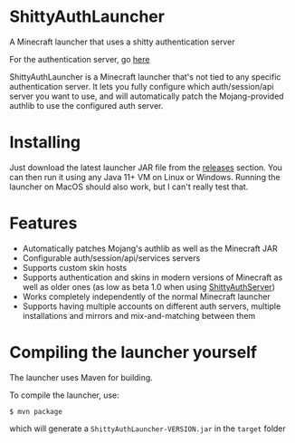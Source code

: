 # ShittyAuthLauncher
A Minecraft launcher that uses a shitty authentication server

For the authentication server, go [here](https://github.com/MrLetsplay2003/ShittyAuthServer)

ShittyAuthLauncher is a Minecraft launcher that's not tied to any specific authentication server. It lets you fully configure which auth/session/api server you want to use, and will automatically patch the Mojang-provided authlib to use the configured auth server.

# Installing
Just download the latest launcher JAR file from the [releases](https://github.com/MrLetsplay2003/ShittyAuthLauncher/releases) section. You can then run it using any Java 11+ VM on Linux or Windows.
Running the launcher on MacOS should also work, but I can't really test that.

# Features
- Automatically patches Mojang's authlib as well as the Minecraft JAR
- Configurable auth/session/api/services servers
- Supports custom skin hosts
- Supports authentication and skins in modern versions of Minecraft as well as older ones (as low as beta 1.0 when using [ShittyAuthServer](https://github.com/MrLetsplay2003/ShittyAuthServer))
- Works completely independently of the normal Minecraft launcher
- Supports having multiple accounts on different auth servers, multiple installations and mirrors and mix-and-matching between them

# Compiling the launcher yourself
The launcher uses Maven for building.

To compile the launcher, use:
```
$ mvn package
```
which will generate a `ShittyAuthLauncher-VERSION.jar` in the `target` folder
